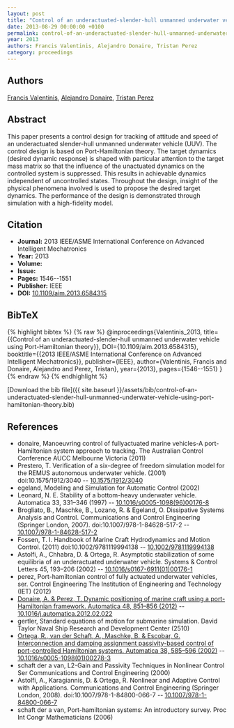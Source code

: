 ```yaml
---
layout: post
title: "Control of an underactuated-slender-hull unmanned underwater vehicle using Port-Hamiltonian theory"
date: 2013-08-29 00:00:00 +0100
permalink: control-of-an-underactuated-slender-hull-unmanned-underwater-vehicle-using-port-hamiltonian-theory
year: 2013
authors: Francis Valentinis, Alejandro Donaire, Tristan Perez
category: proceedings
---
```

 
## Authors
[Francis Valentinis](authors/francis-valentinis), [Alejandro Donaire](authors/alejandro-donaire), [Tristan Perez](authors/tristan-perez)
 
## Abstract
This paper presents a control design for tracking of attitude and speed of an underactuated slender-hull unmanned underwater vehicle (UUV). The control design is based on Port-Hamiltonian theory. The target dynamics (desired dynamic response) is shaped with particular attention to the target mass matrix so that the influence of the unactuated dynamics on the controlled system is suppressed. This results in achievable dynamics independent of uncontrolled states. Throughout the design, insight of the physical phenomena involved is used to propose the desired target dynamics. The performance of the design is demonstrated through simulation with a high-fidelity model.
 
## Citation
- **Journal:** 2013 IEEE/ASME International Conference on Advanced Intelligent Mechatronics
- **Year:** 2013
- **Volume:** 
- **Issue:** 
- **Pages:** 1546--1551
- **Publisher:** IEEE
- **DOI:** [10.1109/aim.2013.6584315](https://doi.org/10.1109/aim.2013.6584315)
 
## BibTeX
{% highlight bibtex %}
{% raw %}
@inproceedings{Valentinis_2013,
  title={{Control of an underactuated-slender-hull unmanned underwater vehicle using Port-Hamiltonian theory}},
  DOI={10.1109/aim.2013.6584315},
  booktitle={{2013 IEEE/ASME International Conference on Advanced Intelligent Mechatronics}},
  publisher={IEEE},
  author={Valentinis, Francis and Donaire, Alejandro and Perez, Tristan},
  year={2013},
  pages={1546--1551}
}
{% endraw %}
{% endhighlight %}
 
[Download the bib file]({{ site.baseurl }}/assets/bib/control-of-an-underactuated-slender-hull-unmanned-underwater-vehicle-using-port-hamiltonian-theory.bib)
 
## References
- donaire, Manoeuvring control of fullyactuated marine vehicles-A port-Hamiltonian system approach to tracking. The Australian Control Conference AUCC Melbourne Victoria (2011)
- Prestero, T. Verification of a six-degree of freedom simulation model for the REMUS autonomous underwater vehicle. (2001) doi:10.1575/1912/3040 -- [10.1575/1912/3040](https://doi.org/10.1575/1912/3040)
- egeland, Modeling and Simulation for Automatic Control (2002)
- Leonard, N. E. Stability of a bottom-heavy underwater vehicle. Automatica 33, 331–346 (1997) -- [10.1016/s0005-1098(96)00176-8](https://doi.org/10.1016/s0005-1098(96)00176-8)
- Brogliato, B., Maschke, B., Lozano, R. & Egeland, O. Dissipative Systems Analysis and Control. Communications and Control Engineering (Springer London, 2007). doi:10.1007/978-1-84628-517-2 -- [10.1007/978-1-84628-517-2](https://doi.org/10.1007/978-1-84628-517-2)
- Fossen, T. I. Handbook of Marine Craft Hydrodynamics and Motion Control. (2011) doi:10.1002/9781119994138 -- [10.1002/9781119994138](https://doi.org/10.1002/9781119994138)
- Astolfi, A., Chhabra, D. & Ortega, R. Asymptotic stabilization of some equilibria of an underactuated underwater vehicle. Systems &amp; Control Letters 45, 193–206 (2002) -- [10.1016/s0167-6911(01)00176-1](https://doi.org/10.1016/s0167-6911(01)00176-1)
- perez, Port-hamiltonian control of fully actuated underwater vehicles, ser. Control Engineering The Institution of Engineering and Technology (IET) (2012)
- [Donaire, A. & Perez, T. Dynamic positioning of marine craft using a port-Hamiltonian framework. Automatica 48, 851–856 (2012)](dynamic-positioning-of-marine-craft-using-a-port-hamiltonian-framework) -- [10.1016/j.automatica.2012.02.022](https://doi.org/10.1016/j.automatica.2012.02.022)
- gertler, Standard equations of motion for submarine simulation. David Taylor Naval Ship Research and Development Center (2510)
- [Ortega, R., van der Schaft, A., Maschke, B. & Escobar, G. Interconnection and damping assignment passivity-based control of port-controlled Hamiltonian systems. Automatica 38, 585–596 (2002)](interconnection-and-damping-assignment-passivity-based-control-of-port-controlled-hamiltonian-systems) -- [10.1016/s0005-1098(01)00278-3](https://doi.org/10.1016/s0005-1098(01)00278-3)
- schaft der a van, L2-Gain and Passivity Techniques in Nonlinear Control Ser Communications and Control Engineering (2000)
- Astolfi, A., Karagiannis, D. & Ortega, R. Nonlinear and Adaptive Control with Applications. Communications and Control Engineering (Springer London, 2008). doi:10.1007/978-1-84800-066-7 -- [10.1007/978-1-84800-066-7](https://doi.org/10.1007/978-1-84800-066-7)
- schaft der a van, Port-hamiltonian systems: An introductory survey. Proc Int Congr Mathematicians (2006)

